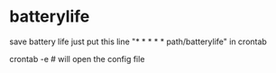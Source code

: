 # batterylife
save battery life
just put this line "* * * * * path/batterylife"
in crontab

crontab -e  # will open the config file
